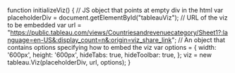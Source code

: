 <script src="https://www.example.com/javascripts/api/tableau-2.js"></script>
<div id="tableauViz"></div>


function initializeViz() {
  // JS object that points at empty div in the html
  var placeholderDiv = document.getElementById("tableauViz");
  // URL of the viz to be embedded
  var url = "https://public.tableau.com/views/Countriesandrevenuecategory/Sheet1?:language=en-US&:display_count=n&:origin=viz_share_link";
  // An object that contains options specifying how to embed the viz
  var options = {
    width: '600px',
    height: '600px',
    hideTabs: true,
    hideToolbar: true,
  };
  viz = new tableau.Viz(placeholderDiv, url, options);
}



